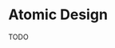 # Atomic Design

TODO

<!--
https://www.lullabot.com/articles/bem-atomic-design-a-css-architecture-worth-loving
https://github.com/axa-ch/patterns-library/tree/develop/src/components
-->
